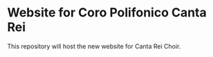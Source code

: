 # Website for Coro Polifonico Canta Rei
This repository will host the new website for Canta Rei Choir.
